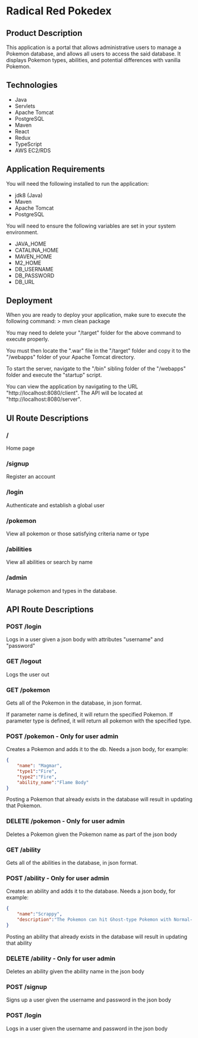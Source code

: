 # Radical Red Pokedex

## Product Description
This application is a portal that allows administrative users to
manage a Pokemon database, and allows all users to access the said database. It displays
Pokemon types, abilities, and potential differences with vanilla Pokemon.


## Technologies
- Java
- Servlets
- Apache Tomcat
- PostgreSQL
- Maven
- React
- Redux
- TypeScript
- AWS EC2/RDS


## Application Requirements
You will need the following installed to run the application:
- jdk8 (Java)
- Maven
- Apache Tomcat
- PostgreSQL

You will need to ensure the following variables are set in your system environment.
- JAVA_HOME
- CATALINA_HOME
- MAVEN_HOME
- M2_HOME
- DB_USERNAME
- DB_PASSWORD
- DB_URL


## Deployment
When you are ready to deploy your application, make sure to execute the following command:
        > mvn clean package

You may need to delete your "/target" folder for the above command to execute properly.

You must then locate the ".war" file in the "/target" folder and copy it to the "/webapps" folder of your Apache Tomcat directory.

To start the server, navigate to the "/bin" sibling folder of the "/webapps" folder and execute the "startup" script.

You can view the application by navigating to the URL "http://localhost:8080/client". The API will be located at "http://localhost:8080/server".


## UI Route Descriptions

### /
Home page

### /signup
Register an account

### /login
Authenticate and establish a global user

### /pokemon
View all pokemon or those satisfying criteria name or type

### /abilities
View all abilities or search by name

### /admin
Manage pokemon and types in the database.


## API Route Descriptions

### POST /login
Logs in a user given a json body with attributes "username" and "password"

### GET /logout
Logs the user out

### GET /pokemon
Gets all of the Pokemon in the database, in json format.

If parameter name is defined, it will return the specified Pokemon.
If parameter type is defined, it will return all pokemon with the specified type.

### POST /pokemon - Only for user admin
Creates a Pokemon and adds it to the db. Needs a json body, for example:
```json
{
	"name": "Magmar",
	"type1":"Fire",
	"type2":"Fire",
	"ability_name":"Flame Body"
}
```
Posting a Pokemon that already exists in the database will result in updating that Pokemon.

### DELETE /pokemon - Only for user admin
Deletes a Pokemon given the Pokemon name as part of the json body

### GET /ability
Gets all of the abilities in the database, in json format.

### POST /ability - Only for user admin
Creates an ability and adds it to the database. Needs a json body, for example:
```json
{
    "name":"Scrappy",
    "description":"The Pokemon can hit Ghost-type Pokemon with Normal- and Fighting-type moves."
}
```
Posting an ability that already exists in the database will result in updating that ability

### DELETE /ability - Only for user admin
Deletes an ability given the ability name in the json body

### POST /signup
Signs up a user given the username and password in the json body

### POST /login
Logs in a user given the username and password in the json body
